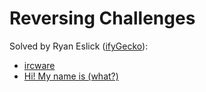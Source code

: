 Reversing Challenges
====================

Solved by Ryan Eslick ([ifyGecko](https://github.com/ifyGecko)):

  * [ircware](./ircware.pdf)
  * [Hi! My name is (what?)](./himynameis.pdf)
